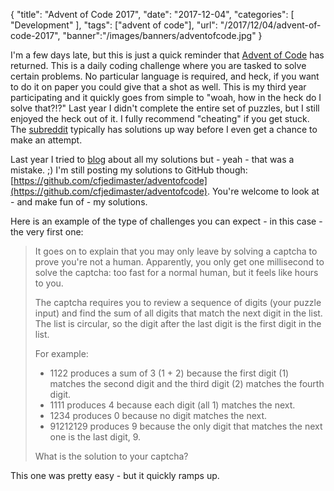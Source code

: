 {
	"title": "Advent of Code 2017",
	"date": "2017-12-04",
	"categories": [
		"Development"
	],
	"tags": ["advent of code"],
	"url": "/2017/12/04/advent-of-code-2017",
	"banner":"/images/banners/adventofcode.jpg"
}

I'm a few days late, but this is just a quick reminder that [Advent of Code](http://adventofcode.com/) has returned. This is a daily coding challenge where you are tasked to solve certain problems. No particular language is required, and heck, if you want to do it on paper you could give that a shot as well. This is my third year participating and it quickly goes from simple to "woah, how in the heck do I solve that?!?" Last year I didn't complete the entire set of puzzles, but I still enjoyed the heck out of it. I fully recommend "cheating" if you get stuck. The [subreddit](https://www.reddit.com/r/adventofcode/) typically has solutions up way before I even get a chance to make an attempt. 

Last year I tried to [blog](https://www.raymondcamden.com/2016/12/01/begin-the-advent-of-code/) about all my solutions but - yeah - that was a mistake. ;) I'm still posting my solutions to GitHub though: [https://github.com/cfjedimaster/adventofcode](https://github.com/cfjedimaster/adventofcode). You're welcome to look at - and make fun of - my solutions.

Here is an example of the type of challenges you can expect - in this case - the very first one:

<blockquote>
<p>
It goes on to explain that you may only leave by solving a captcha to prove you're not a human. Apparently, you only get one millisecond to solve the captcha: too fast for a normal human, but it feels like hours to you.
</p>
<p>
The captcha requires you to review a sequence of digits (your puzzle input) and find the sum of all digits that match the next digit in the list. The list is circular, so the digit after the last digit is the first digit in the list.
</p>
<p>
For example:
</p>
<ul>
<li>1122 produces a sum of 3 (1 + 2) because the first digit (1) matches the second digit and the third digit (2) matches the fourth digit.
<li>1111 produces 4 because each digit (all 1) matches the next.
<li>1234 produces 0 because no digit matches the next.
<li>91212129 produces 9 because the only digit that matches the next one is the last digit, 9.
</ul>
<p>
What is the solution to your captcha?
</p>
</blockquote>

This one was pretty easy - but it quickly ramps up. 